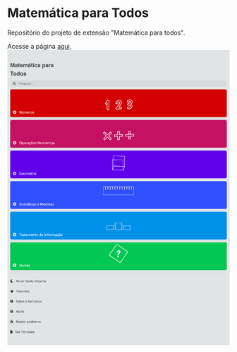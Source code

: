 # Matemática para Todos
Repositório do projeto de extensão "Matemática para todos".

Acesse a página [aqui](vitutiv.github.io/matematica-para-todos).
![Imagem da tela principal do aplicativo](img/index.png)
